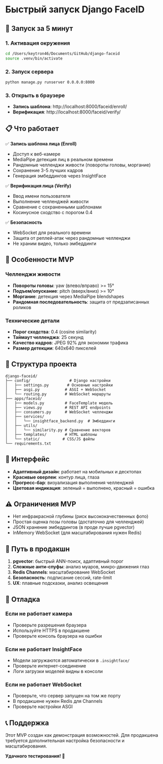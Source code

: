 # Быстрый запуск Django FaceID

## 🚀 Запуск за 5 минут

### 1. Активация окружения
```bash
cd /Users/keytron46/Documents/GitHub/django-faceid
source .venv/bin/activate
```

### 2. Запуск сервера
```bash
python manage.py runserver 0.0.0.0:8000
```

### 3. Открыть в браузере
- **Запись шаблона**: http://localhost:8000/faceid/enroll/
- **Верификация**: http://localhost:8000/faceid/verify/

## 📋 Что работает

✅ **Запись шаблона лица (Enroll)**
- Доступ к веб-камере
- MediaPipe детекция лиц в реальном времени
- Рандомные челленджи живости (повороты головы, моргание)
- Сохранение 3-5 лучших кадров
- Генерация эмбеддингов через InsightFace

✅ **Верификация лица (Verify)**
- Ввод имени пользователя
- Выполнение челленджей живости
- Сравнение с сохраненными шаблонами
- Косинусное сходство с порогом 0.4

✅ **Безопасность**
- WebSocket для реального времени
- Защита от реплей-атак через рандомные челленджи
- Не храним видео, только эмбеддинги

## 🎯 Особенности MVP

### Челленджи живости
- **Повороты головы**: yaw (влево/вправо) >= 15°
- **Подъем/опускание**: pitch (вверх/вниз) >= 10°  
- **Моргание**: детекция через MediaPipe blendshapes
- **Рандомная последовательность**: защита от предзаписанных роликов

### Технические детали
- **Порог сходства**: 0.4 (cosine similarity)
- **Таймаут челленджа**: 25 секунд
- **Качество кадров**: JPEG 92% для экономии трафика
- **Размер детекции**: 640x640 пикселей

## 🔧 Структура проекта

```
django-faceid/
├── config/                 # Django настройки
│   ├── settings.py        # Основные настройки
│   ├── asgi.py           # ASGI + WebSocket
│   └── routing.py        # WebSocket маршруты
├── apps/faceid/
│   ├── models.py         # FaceTemplate модель
│   ├── views.py          # REST API endpoints
│   ├── consumers.py      # WebSocket челленджи
│   ├── services/
│   │   └── insightface_backend.py  # Эмбеддинги
│   ├── utils/
│   │   └── similarity.py # Сравнение векторов
│   ├── templates/        # HTML шаблоны
│   └── static/          # CSS/JS файлы
└── requirements.txt
```

## 🎨 Интерфейс

- **Адаптивный дизайн**: работает на мобильных и десктопах
- **Красивые оверлеи**: контур лица, глаза
- **Прогресс-бар**: визуализация выполнения челленджей
- **Цветовая индикация**: зеленый = выполнено, красный = ошибка

## ⚠️ Ограничения MVP

- Нет инфракрасной глубины (риск высококачественных фото)
- Простая оценка позы головы (достаточно для челленджей)
- JSON хранение эмбеддингов (в проде лучше pgvector)
- InMemory WebSocket (для масштабирования нужен Redis)

## 🔮 Путь в продакшн

1. **pgvector**: быстрый ANN-поиск, адаптивный порог
2. **Сложные анти-спуфы**: анализ муаров, микро-движения глаз
3. **Redis Channels**: масштабирование WebSocket
4. **Безопасность**: подписание сессий, rate-limit
5. **UX**: плавные подсказки, анализ освещения

## 🐛 Отладка

### Если не работает камера
- Проверьте разрешения браузера
- Используйте HTTPS в продакшене
- Проверьте консоль браузера на ошибки

### Если не работает InsightFace
- Модели загружаются автоматически в `.insightface/`
- Проверьте интернет-соединение
- Логи загрузки моделей видны в консоли

### Если не работает WebSocket
- Проверьте, что сервер запущен на том же порту
- В продакшене нужен Redis для Channels
- Проверьте настройки ASGI

## 📞 Поддержка

Этот MVP создан как демонстрация возможностей. Для продакшена требуется дополнительная настройка безопасности и масштабирования.

**Удачного тестирования! 🎉**
